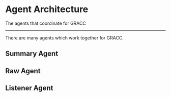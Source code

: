 # Agent Architecture

The agents that coordinate for GRACC

---

There are many agents which work together for GRACC.


## Summary Agent

## Raw Agent

## Listener Agent

